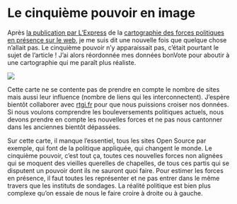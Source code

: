 # Le cinquième pouvoir en image

Après [la publication par L’Express](https://tcrouzet.com/2006/12/09/the-5th-estate/) de la [cartographie des forces politiques en présence sur le web](http://www.observatoire-presidentielle.fr/?pageid=3), je me suis dit une nouvelle fois que quelque chose n’allait pas. Le cinquième pouvoir n’y apparaissait pas, c’était pourtant le sujet de l’article ! J’ai alors réordonnée mes données bonVote pour aboutir à une cartographie qui me paraît plus réaliste.

![](https://tcrouzet.com/images_tc/20061219pie.png)

Cette carte ne se contente pas de prendre en compte le nombre de sites mais aussi leur influence (nombre de liens qui les interconnectent). J’espère bientôt collaborer avec [rtgi.fr](http://rtgi.fr) pour que nous puissions croiser nos données. Si nous voulons comprendre les bouleversements politiques actuels, nous devons prendre en compte les nouvelles forces et ne pas nous cantonner dans les anciennes bientôt dépassées.

Sur cette carte, il manque l’essentiel, tous les sites Open Source par exemple, qui font de la politique appliquée, qui changent le monde. Le cinquième pouvoir, c’est tout ça, toutes ces nouvelles forces non alignées qui se moquent des vieilles querelles de chapelles, de tous ces partis qui se disputent un pouvoir dont ils ne sauront quoi faire. Pour estimer les forces en présence, il faut toutes les représenter et ne pas entrer dans le même travers que les instituts de sondages. La réalité politique est bien plus complexe qu’on essaie de nous le faire croire à droite ou à gauche.